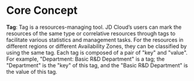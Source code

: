 # Core Concept

**Tag**: Tag is a resources-managing tool. JD Cloud’s users can mark the resources of the same type or correlative resources through tags to facilitate various statistics and management tasks. For the resources in different regions or different Availability Zones, they can be classified by using the same tag. Each tag is composed of a pair of "key" and "value".
For example, "Department: Basic R&D Department" is a tag; the "Department" is the "key" of this tag, and the "Basic R&D Department" is the value of this tag.
